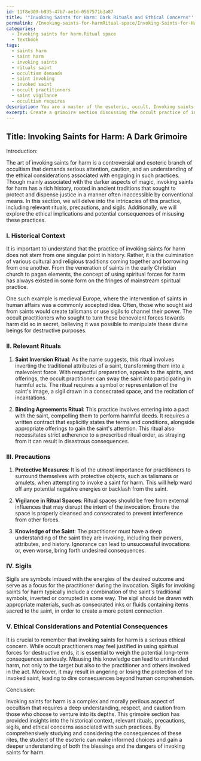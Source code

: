 ```yaml
---
id: 11f8e309-b935-47b7-ae1d-0567571b3a87
title: '"Invoking Saints for Harm: Dark Rituals and Ethical Concerns"'
permalink: /Invoking-saints-for-harmRitual-space/Invoking-Saints-for-Harm-Dark-Rituals-and-Ethical-Concerns/
categories:
  - Invoking saints for harm.Ritual space
  - Textbook
tags:
  - saints harm
  - saint harm
  - invoking saints
  - rituals saint
  - occultism demands
  - saint invoking
  - invoked saint
  - occult practitioners
  - saint vigilance
  - occultism requires
description: You are a master of the esoteric, occult, Invoking saints for harm.Ritual space and education, you have written many textbooks on the subject in ways that provide students with rich and deep understanding of the subject. You are being asked to write textbook-like sections on a topic and you do it with full context, explainability, and reliability in accuracy to the true facts of the topic at hand, in a textbook style that a student would easily be able to learn from, in a rich, engaging, and contextual way. Always include relevant context (such as formulas and history), related concepts, and in a way that someone can gain deep insights from.
excerpt: Create a grimoire section discussing the occult practice of invoking saints for harmful purposes in ritual spaces. Include information on relevant rituals, precautions, sigils, and the ethical considerations an occult student must be aware of. Provide insights on the historical context and the potential consequences of misusing such practices.
---
```


## Title: Invoking Saints for Harm: A Dark Grimoire

Introduction:

The art of invoking saints for harm is a controversial and esoteric branch of occultism that demands serious attention, caution, and an understanding of the ethical considerations associated with engaging in such practices. Though mainly associated with the darker aspects of magic, invoking saints for harm has a rich history, rooted in ancient traditions that sought to protect and dispense justice in a manner often inaccessible by conventional means. In this section, we will delve into the intricacies of this practice, including relevant rituals, precautions, and sigils. Additionally, we will explore the ethical implications and potential consequences of misusing these practices.

### I. Historical Context

It is important to understand that the practice of invoking saints for harm does not stem from one singular point in history. Rather, it is the culmination of various cultural and religious traditions coming together and borrowing from one another. From the veneration of saints in the early Christian church to pagan elements, the concept of using spiritual forces for harm has always existed in some form on the fringes of mainstream spiritual practice.

One such example is medieval Europe, where the intervention of saints in human affairs was a commonly accepted idea. Often, those who sought aid from saints would create talismans or use sigils to channel their power. The occult practitioners who sought to turn these benevolent forces towards harm did so in secret, believing it was possible to manipulate these divine beings for destructive purposes.

### II. Relevant Rituals

1. **Saint Inversion Ritual**: As the name suggests, this ritual involves inverting the traditional attributes of a saint, transforming them into a malevolent force. With respectful preparation, appeals to the spirits, and offerings, the occult practitioner can sway the saint into participating in harmful acts. The ritual requires a symbol or representation of the saint's image, a sigil drawn in a consecrated space, and the recitation of incantations.

2. **Binding Agreements Ritual**: This practice involves entering into a pact with the saint, compelling them to perform harmful deeds. It requires a written contract that explicitly states the terms and conditions, alongside appropriate offerings to gain the saint's attention. This ritual also necessitates strict adherence to a prescribed ritual order, as straying from it can result in disastrous consequences.

### III. Precautions

1. **Protective Measures**: It is of the utmost importance for practitioners to surround themselves with protective objects, such as talismans or amulets, when attempting to invoke a saint for harm. This will help ward off any potential negative energies or backlash from the saint.

2. **Vigilance in Ritual Spaces**: Ritual spaces should be free from external influences that may disrupt the intent of the invocation. Ensure the space is properly cleansed and consecrated to prevent interference from other forces.

3. **Knowledge of the Saint**: The practitioner must have a deep understanding of the saint they are invoking, including their powers, attributes, and history. Ignorance can lead to unsuccessful invocations or, even worse, bring forth undesired consequences.

### IV. Sigils

Sigils are symbols imbued with the energies of the desired outcome and serve as a focus for the practitioner during the invocation. Sigils for invoking saints for harm typically include a combination of the saint's traditional symbols, inverted or corrupted in some way. The sigil should be drawn with appropriate materials, such as consecrated inks or fluids containing items sacred to the saint, in order to create a more potent connection.

### V. Ethical Considerations and Potential Consequences

It is crucial to remember that invoking saints for harm is a serious ethical concern. While occult practitioners may feel justified in using spiritual forces for destructive ends, it is essential to weigh the potential long-term consequences seriously. Misusing this knowledge can lead to unintended harm, not only to the target but also to the practitioner and others involved in the act. Moreover, it may result in angering or losing the protection of the invoked saint, leading to dire consequences beyond human comprehension.

Conclusion:

Invoking saints for harm is a complex and morally perilous aspect of occultism that requires a deep understanding, respect, and caution from those who choose to venture into its depths. This grimoire section has provided insights into the historical context, relevant rituals, precautions, sigils, and ethical concerns associated with such practices. By comprehensively studying and considering the consequences of these rites, the student of the esoteric can make informed choices and gain a deeper understanding of both the blessings and the dangers of invoking saints for harm.
